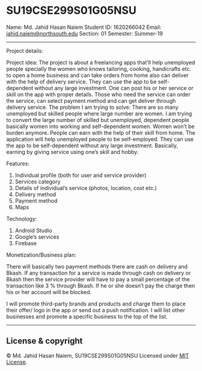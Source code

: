 # SU19CSE299S01G05NSU

Name: Md. Jahid Hasan Naiem
Student ID: 1620266042
Email: jahid.naiem@northsouth.edu
Section: 01
Semester: Summer-19

---
Project details:

Project idea: The project is about a freelancing apps that’ll help unemployed people specially the women who knows tailoring, cooking, handicrafts etc. to open a home business and can take orders from home also can deliver with the help of delivery service. They can use the app to be self-dependent without any large investment.
 One can post his or her service or skill on the app with proper details. Those who need the service can order the service, can select payment method and can get deliver through delivery service.
The problem I am trying to solve: There are so many unemployed but skilled people where large number are women. I am trying to convert the large number of skilled but unemployed, dependent people basically women into working and self-dependent women. Women won’t be burden anymore. People can earn with the help of their skill from home.
The application will help unemployed people to be self-employed. They can use the app to be self-dependent without any large investment.
Basically, earning by giving service using one’s skill and hobby.

Features:

1)	Individual profile (both for user and service provider)
2)	Services category
3)	Details of individual’s service (photos, location, cost etc.)
4)	Delivery method
5)	Payment method
6)	Maps

Technology:

1. Android Studio
2. Google’s services
3. Firebase

Monetization/Business plan:

There will basically two payment methods there are cash on delivery and Bkash. If any transaction for a service is made through cash on delivery or Bkash then the service provider will have to pay a small percentage of the transaction like 3 % through Bkash. If he or she doesn’t pay the charge then his or her account will be blocked.

I will promote third-party brands and products and charge them to place their offer/ logo in the app or send out a push notification. I will list other businesses and promote a specific business to the top of the list.

---
## License & copyright
© Md. Jahid Hasan Naiem, SU19CSE299S01G05NSU 
Licensed under [MIT License](LICENSE).
